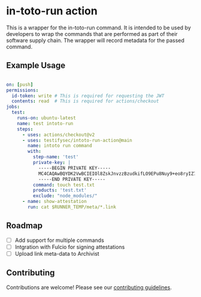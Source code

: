# in-toto-run action

This is a wrapper for the in-toto-run command. It is intended to be used by
developers to wrap the commands that are performed as part of their software
supply chain. The wrapper will record metadata for the passed command.

## Example Usage

```yaml

on: [push]
permissions:
  id-token: write # This is required for requesting the JWT
  contents: read  # This is required for actions/checkout
jobs:
  test:
    runs-on: ubuntu-latest
    name: test intoto-run
    steps:
      - uses: actions/checkout@v2
      - uses: testifysec/intoto-run-action@main
        name: intoto run command
        with:
          step-name: 'test'
          private-key: | 
            -----BEGIN PRIVATE KEY-----
            MC4CAQAwBQYDK2VwBCIEIOl8ZskJnvzzBzudkifLO9EPu8Nuy9+eo8ryIZ7cVbwF
            -----END PRIVATE KEY-----
          command: touch test.txt
          products: 'test.txt'
          exclude: "node_modules/"
      - name: show-attestation
        run: cat $RUNNER_TEMP/meta/*.link
```

## Roadmap

- [ ] Add support for multiple commands
- [ ] Intgration with Fulcio for signing attestations
- [ ] Upload link meta-data to Archivist

## Contributing

Contributions are welcome! Please see our [contributing guidelines](GOVERNANCE.md).
```